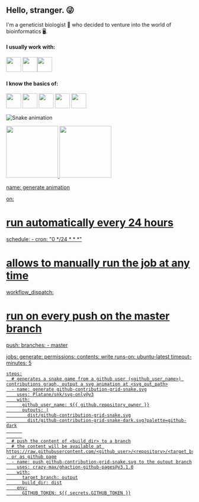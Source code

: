 ## Hello, stranger. :stuck_out_tongue_winking_eye:

I'm a geneticist biologist 🧬 who decided to venture into the world of bioinformatics 🖥️. 


#### I usually work with: 
<img src="https://cdn.jsdelivr.net/gh/devicons/devicon/icons/r/r-original.svg" width="40" height="40"/>   <img src="https://cdn.jsdelivr.net/gh/devicons/devicon/icons/rstudio/rstudio-original.svg" width="40" height="40"/><img src="https://cdn.jsdelivr.net/gh/devicons/devicon/icons/linux/linux-original.svg" width="40" height="40"/>


#### I know the basics of:
<img src="https://cdn.jsdelivr.net/gh/devicons/devicon/icons/putty/putty-original.svg" width="40" height="40"/>   <img src="https://cdn.jsdelivr.net/gh/devicons/devicon/icons/filezilla/filezilla-plain.svg" width="40" height="40"/>   <img src="https://cdn.jsdelivr.net/gh/devicons/devicon/icons/googlecloud/googlecloud-original.svg" width="40" height="40"/>   <img src="https://cdn.jsdelivr.net/gh/devicons/devicon/icons/python/python-original.svg" width="40" height="40"/>   <img src="https://cdn.jsdelivr.net/gh/devicons/devicon/icons/github/github-original.svg" width="40" height="40"/> 




![Snake animation](https://github.com/gcgiudicelli/gcgiudicelli/blob/output/github-contribution-grid-snake.svg)
<div>
<a href="https://github.com/gcgiudicelli">
<img height="140em" src="https://github-readme-stats.vercel.app/api/top-langs/?username=gcgiudicelli&layout=compact&langs_count=7&theme=aura"/>
<img height="140em" src="https://github-readme-stats.vercel.app/api?username=gcgiudicelli&show_icons=true&theme=aura&include_all_commits=true&count_private=true"/>
</div>




name: generate animation

on:
  # run automatically every 24 hours
  schedule:
    - cron: "0 */24 * * *" 
  
  # allows to manually run the job at any time
  workflow_dispatch:
  
  # run on every push on the master branch
  push:
    branches:
    - master
    
  

jobs:
  generate:
    permissions: 
      contents: write
    runs-on: ubuntu-latest
    timeout-minutes: 5
    
    steps:
      # generates a snake game from a github user (<github_user_name>) contributions graph, output a svg animation at <svg_out_path>
      - name: generate github-contribution-grid-snake.svg
        uses: Platane/snk/svg-only@v3
        with:
          github_user_name: ${{ github.repository_owner }}
          outputs: |
            dist/github-contribution-grid-snake.svg
            dist/github-contribution-grid-snake-dark.svg?palette=github-dark
          
          
      # push the content of <build_dir> to a branch
      # the content will be available at https://raw.githubusercontent.com/<github_user>/<repository>/<target_branch>/<file> , or as github page
      - name: push github-contribution-grid-snake.svg to the output branch
        uses: crazy-max/ghaction-github-pages@v3.1.0
        with:
          target_branch: output
          build_dir: dist
        env:
          GITHUB_TOKEN: ${{ secrets.GITHUB_TOKEN }}

















<!--
HOW TO CREATE A README FILE: https://www.alura.com.br/artigos/como-criar-um-readme-para-seu-perfil-github?gclid=Cj0KCQjwn9CgBhDjARIsAD15h0BftHMQIJNKiofVvJ0JjiBz-AoUIpuG1o4YqX2O5jBF2QII6RQHaUEaAgMsEALw_wcB
GITHUB EMOJIS: https://github.com/hideraldus13/github-emoji

**gcgiudicelli/gcgiudicelli** is a ✨ _special_ ✨ repository because its `README.md` (this file) appears on your GitHub profile.
Here are some ideas to get you started:
- 🔭 I’m currently working on ...
- 🌱 I’m currently learning ...
- 👯 I’m looking to collaborate on ...
- 🤔 I’m looking for help with ...
- 💬 Ask me about ...
- 📫 How to reach me: ...
- 😄 Pronouns: ...
- ⚡ Fun fact: ...
-->

